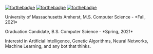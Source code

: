 [![forthebadge](https://forthebadge.com/images/badges/open-source.svg)](https://forthebadge.com)
[![forthebadge](https://forthebadge.com/images/badges/makes-people-smile.svg)](https://forthebadge.com)
[![forthebadge](https://forthebadge.com/images/badges/powered-by-black-magic.svg)](https://forthebadge.com)
<p>University of Massachusetts Amherst, M.S. Computer Science - *Fall, 2021*</p>
<p>Graduation Candidate, B.S. Computer Science - *Spring, 2021*</p>
<p>Interestd in Artificial Intelligence, Genetic Algorithms, Neural Networks, Machine Learning, and any bot that thinks.</p>
